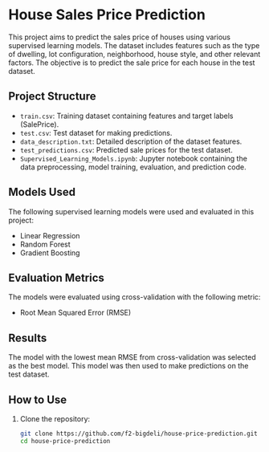 # House Sales Price Prediction

This project aims to predict the sales price of houses using various supervised learning models. The dataset includes features such as the type of dwelling, lot configuration, neighborhood, house style, and other relevant factors. The objective is to predict the sale price for each house in the test dataset.

## Project Structure

- `train.csv`: Training dataset containing features and target labels (SalePrice).
- `test.csv`: Test dataset for making predictions.
- `data_description.txt`: Detailed description of the dataset features.
- `test_predictions.csv`: Predicted sale prices for the test dataset.
- `Supervised_Learning_Models.ipynb`: Jupyter notebook containing the data preprocessing, model training, evaluation, and prediction code.

## Models Used

The following supervised learning models were used and evaluated in this project:
- Linear Regression
- Random Forest
- Gradient Boosting

## Evaluation Metrics

The models were evaluated using cross-validation with the following metric:
- Root Mean Squared Error (RMSE)

## Results

The model with the lowest mean RMSE from cross-validation was selected as the best model. This model was then used to make predictions on the test dataset.

## How to Use

1. Clone the repository:
   ```bash
   git clone https://github.com/f2-bigdeli/house-price-prediction.git
   cd house-price-prediction
